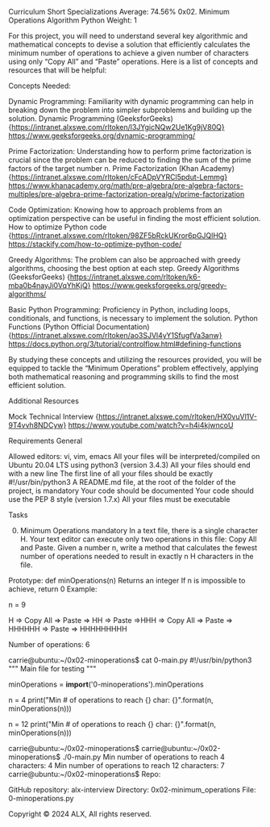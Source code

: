 Curriculum
Short Specializations
Average: 74.56%
0x02. Minimum Operations
Algorithm
Python
 Weight: 1
 
For this project, you will need to understand several key algorithmic and mathematical concepts to devise a solution that efficiently calculates the minimum number of operations to achieve a given number of characters using only “Copy All” and “Paste” operations. Here is a list of concepts and resources that will be helpful:

Concepts Needed:

Dynamic Programming:
Familiarity with dynamic programming can help in breaking down the problem into simpler subproblems and building up the solution.
Dynamic Programming (GeeksforGeeks) {https://intranet.alxswe.com/rltoken/l3JYgicNQw2Ue1Kg9jV80Q} https://www.geeksforgeeks.org/dynamic-programming/

Prime Factorization:
Understanding how to perform prime factorization is crucial since the problem can be reduced to finding the sum of the prime factors of the target number n.
Prime Factorization (Khan Academy) {https://intranet.alxswe.com/rltoken/cFcADpVYRCl5pdut-Lemmg} https://www.khanacademy.org/math/pre-algebra/pre-algebra-factors-multiples/pre-algebra-prime-factorization-prealg/v/prime-factorization

Code Optimization:
Knowing how to approach problems from an optimization perspective can be useful in finding the most efficient solution.
How to optimize Python code {https://intranet.alxswe.com/rltoken/98ZF5bRckUKror6pGJQlHQ} https://stackify.com/how-to-optimize-python-code/

Greedy Algorithms:
The problem can also be approached with greedy algorithms, choosing the best option at each step.
Greedy Algorithms (GeeksforGeeks) {https://intranet.alxswe.com/rltoken/k6-mba0b4nayJi0VqYhKjQ} https://www.geeksforgeeks.org/greedy-algorithms/

Basic Python Programming:
Proficiency in Python, including loops, conditionals, and functions, is necessary to implement the solution.
Python Functions (Python Official Documentation) {https://intranet.alxswe.com/rltoken/ao3SJVl4yY1SfugfVa3anw} https://docs.python.org/3/tutorial/controlflow.html#defining-functions

By studying these concepts and utilizing the resources provided, you will be equipped to tackle the “Minimum Operations” problem effectively, applying both mathematical reasoning and programming skills to find the most efficient solution.

Additional Resources

Mock Technical Interview {https://intranet.alxswe.com/rltoken/HX0vuVl1V-9T4vvh8NDCyw} https://www.youtube.com/watch?v=h4i4kjwncoU

Requirements
General

Allowed editors: vi, vim, emacs
All your files will be interpreted/compiled on Ubuntu 20.04 LTS using python3 (version 3.4.3)
All your files should end with a new line
The first line of all your files should be exactly #!/usr/bin/python3
A README.md file, at the root of the folder of the project, is mandatory
Your code should be documented
Your code should use the PEP 8 style (version 1.7.x)
All your files must be executable

Tasks

0. Minimum Operations
mandatory
In a text file, there is a single character H. Your text editor can execute only two operations in this file: Copy All and Paste. Given a number n, write a method that calculates the fewest number of operations needed to result in exactly n H characters in the file.

Prototype: def minOperations(n)
Returns an integer
If n is impossible to achieve, return 0
Example:

n = 9

H => Copy All => Paste => HH => Paste =>HHH => Copy All => Paste => HHHHHH => Paste => HHHHHHHHH

Number of operations: 6

carrie@ubuntu:~/0x02-minoperations$ cat 0-main.py
#!/usr/bin/python3
"""
Main file for testing
"""

minOperations = __import__('0-minoperations').minOperations

n = 4
print("Min # of operations to reach {} char: {}".format(n, minOperations(n)))

n = 12
print("Min # of operations to reach {} char: {}".format(n, minOperations(n)))

carrie@ubuntu:~/0x02-minoperations$
carrie@ubuntu:~/0x02-minoperations$ ./0-main.py
Min number of operations to reach 4 characters: 4
Min number of operations to reach 12 characters: 7
carrie@ubuntu:~/0x02-minoperations$
Repo:

GitHub repository: alx-interview
Directory: 0x02-minimum_operations
File: 0-minoperations.py
 
Copyright © 2024 ALX, All rights reserved.
